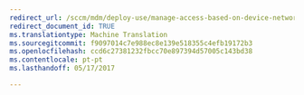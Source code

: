 ```yaml
---
redirect_url: /sccm/mdm/deploy-use/manage-access-based-on-device-network-app-risk
redirect_document_id: TRUE
ms.translationtype: Machine Translation
ms.sourcegitcommit: f9097014c7e988ec8e139e518355c4efb19172b3
ms.openlocfilehash: ccd6c27381232fbcc70e897394d57005c143bd38
ms.contentlocale: pt-pt
ms.lasthandoff: 05/17/2017

---
```


